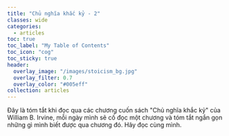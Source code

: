 ```yaml
---
title: "Chủ nghĩa khắc kỷ - 2"
classes: wide
categories:
  - articles
toc: true
toc_label: "My Table of Contents"
toc_icon: "cog"
toc_sticky: true
header:
  overlay_image: "/images/stoicism_bg.jpg"
  overlay_filter: 0.7
  overlay_color: "#005eff"
collection: articles
---
```

Đây là tóm tắt khi đọc qua các chương cuốn sách "Chủ nghĩa khắc kỷ" của William B. Irvine, mỗi ngày mình sẽ cố đọc một chương và tóm tắt ngắn gọn những gì mình biết được qua chương đó. Hãy đọc cùng mình.

